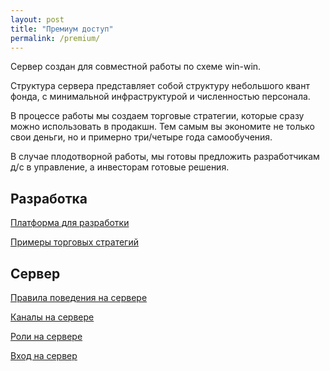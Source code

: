 ```yaml
---
layout: post
title: "Премиум доступ"
permalink: /premium/
---
```


Сервер создан для совместной работы по схеме win-win. 

Структура сервера представляет собой структуру небольшого квант фонда,
с минимальной инфраструктурой и численностью персонала.

<!--more-->

В процессе работы мы создаем торговые стратегии, которые сразу можно использовать в продакшн.
Тем самым вы экономите не только свои деньги, но и примерно три/четыре года самообучения.

В случае плодотворной работы, мы готовы предложить разработчикам д/с в управление, а инвесторам готовые решения.

## Разработка

[Платформа для разработки](https://ragve.ru/framework/)

[Примеры торговых стратегий](https://ragve.ru/2021-06-20/sample_strategy)


## Сервер

[Правила поведения на сервере](https://ragve.ru/2021-06-19/правила-дискорд-сервера)

[Каналы на сервере](https://ragve.ru/2021-06-17/каналы)

[Роли на сервере](https://ragve.ru/2021-06-18/роли)

[Вход на сервер](https://discord.gg/V6arrKAUrh)





